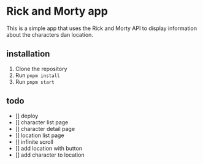 # Rick and Morty app

This is a simple app that uses the Rick and Morty API to display information about the characters dan location.

## installation 
1. Clone the repository
2. Run `pnpm install`
3. Run `pnpm start`

## todo 

- [] deploy
- [] character list page
- [] character detail page
- [] location list page
- [] infinite scroll
- [] add location with button
- [] add character to location







